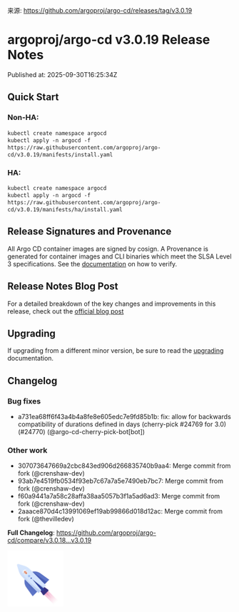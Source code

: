 来源: https://github.com/argoproj/argo-cd/releases/tag/v3.0.19

# argoproj/argo-cd v3.0.19 Release Notes

Published at: 2025-09-30T16:25:34Z

## Quick Start

### Non-HA:

```shell
kubectl create namespace argocd
kubectl apply -n argocd -f https://raw.githubusercontent.com/argoproj/argo-cd/v3.0.19/manifests/install.yaml
```

### HA:

```shell
kubectl create namespace argocd
kubectl apply -n argocd -f https://raw.githubusercontent.com/argoproj/argo-cd/v3.0.19/manifests/ha/install.yaml
```

## Release Signatures and Provenance

All Argo CD container images are signed by cosign.  A Provenance is generated for container images and CLI binaries which meet the SLSA Level 3 specifications. See the [documentation](https://argo-cd.readthedocs.io/en/stable/operator-manual/signed-release-assets) on how to verify.

## Release Notes Blog Post
For a detailed breakdown of the key changes and improvements in this release, check out the [official blog post](https://blog.argoproj.io/argo-cd-v2-14-release-candidate-57a664791e2a)

## Upgrading

If upgrading from a different minor version, be sure to read the [upgrading](https://argo-cd.readthedocs.io/en/stable/operator-manual/upgrading/overview/) documentation.

## Changelog
### Bug fixes
* a731ea68ff6f43a4b4a8fe8e605edc7e9fd85b1b: fix: allow for backwards compatibility of durations defined in days (cherry-pick #24769 for 3.0) (#24770) (@argo-cd-cherry-pick-bot[bot])
### Other work
* 307073647669a2cbc843ed906d266835740b9aa4: Merge commit from fork (@crenshaw-dev)
* 93ab7e4519fb0534f93eb7c67a7a5e7490eb7bc7: Merge commit from fork (@crenshaw-dev)
* f60a9441a7a58c28affa38aa5057b3f1a5ad6ad3: Merge commit from fork (@crenshaw-dev)
* 2aaace870d4c13991069ef19ab99866d018d12ac: Merge commit from fork (@thevilledev)

**Full Changelog**: https://github.com/argoproj/argo-cd/compare/v3.0.18...v3.0.19

<a href="https://argoproj.github.io/cd/"><img src="https://raw.githubusercontent.com/argoproj/argo-site/master/content/pages/cd/gitops-cd.png" width="25%" ></a>

